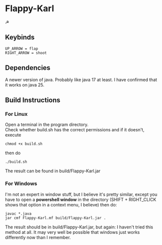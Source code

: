 # Flappy-Karl
☭
## Keybinds
```
UP_ARROW = flap
RIGHT_ARROW = shoot
```
## Dependencies
A newer version of java. Probably like java 17 at least. I have confirmed that it works on java 25.

## Build Instructions
### For Linux
Open a terminal in the program directory. \
Check whether build.sh has the correct permissions and if it doesn't, execute
```
chmod +x build.sh
```
then do
```
./build.sh
```
The result can be found in build/Flappy-Karl.jar

### For Windows
I'm not an expert in window stuff, but I believe it's pretty similar, except you have to open a **powershell window** in the directory (SHIFT + RIGHT_CLICK shows that option in a context menu, I believe)
then do:
```
javac *.java
jar cmf Flappy-Karl.mf build/Flappy-Karl.jar .
```
The result should be in build/Flappy-Karl.jar, but again: I haven't tried this method at all. It may very well be possible that windows just works differently now than I remember.
